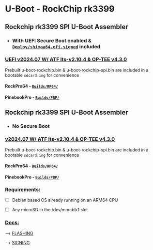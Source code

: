 # U-Boot - RockChip rk3399
## Rockchip rk3399 SPI U-Boot Assembler

 - ### With UEFI Secure Boot enabled & [`Deploy/shimaa64.efi.signed`](Deploy/shimaa64.efi.signed) included

### [UEFI v2024.07 W/ ATF lts-v2.10.4 & OP-TEE v4.3.0](https://github.com/0mniteck/U-Boot/releases/tag/UEFI%2BSb%2Bv2024.07%2Bv2.10.4%2Bv4.3.0)
Prebuilt u-boot-rockchip.bin & u-boot-rockchip-spi.bin are included in a bootable `sdcard.img` for convenience
#### RockPro64 - [`Builds/RP64/`](https://github.com/0mniteck/U-Boot/tree/UEFI%2BSb%2Bv2024.07%2Bv2.10.4%2Bv4.3.0/Builds/RP64-rk3399)
#### PinebookPro - [`Builds/PBP/`](https://github.com/0mniteck/U-Boot/tree/UEFI%2BSb%2Bv2024.07%2Bv2.10.4%2Bv4.3.0/Builds/PBP-rk3399)


## Rockchip rk3399 SPI U-Boot Assembler

 - ### No Secure Boot

### [v2024.07 W/ ATF lts-v2.10.4 & OP-TEE v4.3.0](https://github.com/0mniteck/U-Boot/releases/tag/v2024.07%2Bv2.10.4%2Bv4.3.0)
Prebuilt u-boot-rockchip.bin & u-boot-rockchip-spi.bin are included in a bootable `sdcard.img` for convenience
#### RockPro64 - [`Builds/RP64/`](https://github.com/0mniteck/U-Boot/tree/v2024.07%2Bv2.10.4%2Bv4.3.0/Builds/RP64-rk3399)
#### PinebookPro - [`Builds/PBP/`](https://github.com/0mniteck/U-Boot/tree/v2024.07%2Bv2.10.4%2Bv4.3.0/Builds/PBP-rk3399)


### Requirements:

* [ ] Debian based OS already running on an ARM64 CPU

* [ ] Any microSD in the /dev/mmcblk1 slot


### [Docs:](https://github.com/0mniteck/U-Boot/tree/rk3399-A/docs)

--> [FLASHING](https://github.com/0mniteck/U-Boot/blob/rk3399-A/docs/FLASH.md)

--> [SIGNING](https://github.com/0mniteck/U-Boot/blob/rk3399-A/docs/SIGN.md)
